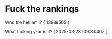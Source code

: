# Fuck the rankings

Who the hell am I?
{ 13989505 }

What fucking year is it?
[ 2025-03-23T09:36:40Z ]
